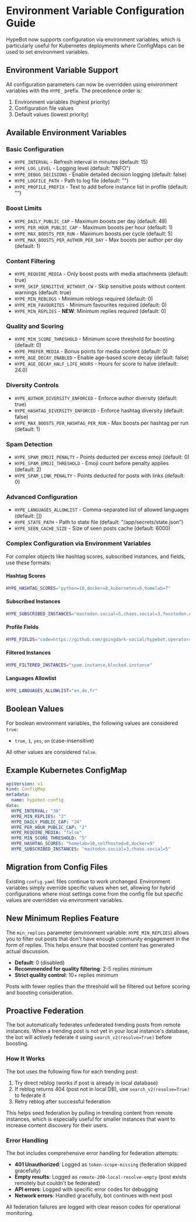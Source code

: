 # Environment Variable Configuration Guide

HypeBot now supports configuration via environment variables, which is particularly useful for Kubernetes deployments where ConfigMaps can be used to set environment variables.

## Environment Variable Support

All configuration parameters can now be overridden using environment variables with the `HYPE_` prefix. The precedence order is:

1. Environment variables (highest priority)
2. Configuration file values 
3. Default values (lowest priority)

## Available Environment Variables

### Basic Configuration
- `HYPE_INTERVAL` - Refresh interval in minutes (default: 15)
- `HYPE_LOG_LEVEL` - Logging level (default: "INFO")
- `HYPE_DEBUG_DECISIONS` - Enable detailed decision logging (default: false)
- `HYPE_LOGFILE_PATH` - Path to log file (default: "")
- `HYPE_PROFILE_PREFIX` - Text to add before instance list in profile (default: "")

### Boost Limits
- `HYPE_DAILY_PUBLIC_CAP` - Maximum boosts per day (default: 48)
- `HYPE_PER_HOUR_PUBLIC_CAP` - Maximum boosts per hour (default: 1)
- `HYPE_MAX_BOOSTS_PER_RUN` - Maximum boosts per cycle (default: 5)
- `HYPE_MAX_BOOSTS_PER_AUTHOR_PER_DAY` - Max boosts per author per day (default: 1)

### Content Filtering
- `HYPE_REQUIRE_MEDIA` - Only boost posts with media attachments (default: true)
- `HYPE_SKIP_SENSITIVE_WITHOUT_CW` - Skip sensitive posts without content warnings (default: true)
- `HYPE_MIN_REBLOGS` - Minimum reblogs required (default: 0)
- `HYPE_MIN_FAVOURITES` - Minimum favourites required (default: 0)
- `HYPE_MIN_REPLIES` - **NEW**: Minimum replies required (default: 0)

### Quality and Scoring
- `HYPE_MIN_SCORE_THRESHOLD` - Minimum score threshold for boosting (default: 0)
- `HYPE_PREFER_MEDIA` - Bonus points for media content (default: 0)
- `HYPE_AGE_DECAY_ENABLED` - Enable age-based score decay (default: false)
- `HYPE_AGE_DECAY_HALF_LIFE_HOURS` - Hours for score to halve (default: 24.0)

### Diversity Controls
- `HYPE_AUTHOR_DIVERSITY_ENFORCED` - Enforce author diversity (default: true)
- `HYPE_HASHTAG_DIVERSITY_ENFORCED` - Enforce hashtag diversity (default: false)
- `HYPE_MAX_BOOSTS_PER_HASHTAG_PER_RUN` - Max boosts per hashtag per run (default: 1)

### Spam Detection
- `HYPE_SPAM_EMOJI_PENALTY` - Points deducted per excess emoji (default: 0)
- `HYPE_SPAM_EMOJI_THRESHOLD` - Emoji count before penalty applies (default: 2)
- `HYPE_SPAM_LINK_PENALTY` - Points deducted for posts with links (default: 0)

### Advanced Configuration
- `HYPE_LANGUAGES_ALLOWLIST` - Comma-separated list of allowed languages (default: [])
- `HYPE_STATE_PATH` - Path to state file (default: "/app/secrets/state.json")
- `HYPE_SEEN_CACHE_SIZE` - Size of seen posts cache (default: 6000)

### Complex Configuration via Environment Variables

For complex objects like hashtag scores, subscribed instances, and fields, use these formats:

#### Hashtag Scores
```bash
HYPE_HASHTAG_SCORES="python=10,docker=8,kubernetes=9,homelab=7"
```

#### Subscribed Instances
```bash
HYPE_SUBSCRIBED_INSTANCES="mastodon.social=5,chaos.social=3,fosstodon.org=5"
```

#### Profile Fields
```bash
HYPE_FIELDS="code=https://github.com/goingdark-social/hypebot,operator=@admin@mastodon.social"
```

#### Filtered Instances
```bash
HYPE_FILTERED_INSTANCES="spam.instance,blocked.instance"
```

#### Languages Allowlist
```bash
HYPE_LANGUAGES_ALLOWLIST="en,de,fr"
```

## Boolean Values

For boolean environment variables, the following values are considered `true`:
- `true`, `1`, `yes`, `on` (case-insensitive)

All other values are considered `false`.

## Example Kubernetes ConfigMap

```yaml
apiVersion: v1
kind: ConfigMap
metadata:
  name: hypebot-config
data:
  HYPE_INTERVAL: "30"
  HYPE_MIN_REPLIES: "2"
  HYPE_DAILY_PUBLIC_CAP: "24"
  HYPE_PER_HOUR_PUBLIC_CAP: "2"
  HYPE_REQUIRE_MEDIA: "false"
  HYPE_MIN_SCORE_THRESHOLD: "5"
  HYPE_HASHTAG_SCORES: "homelab=10,selfhosted=8,docker=9"
  HYPE_SUBSCRIBED_INSTANCES: "mastodon.social=3,chaos.social=5"
```

## Migration from Config Files

Existing `config.yaml` files continue to work unchanged. Environment variables simply override specific values when set, allowing for hybrid configurations where most settings come from the config file but specific values are overridden via environment variables.

## New Minimum Replies Feature

The `min_replies` parameter (environment variable: `HYPE_MIN_REPLIES`) allows you to filter out posts that don't have enough community engagement in the form of replies. This helps ensure that boosted content has generated actual discussion.

- **Default**: 0 (disabled)
- **Recommended for quality filtering**: 2-5 replies minimum
- **Strict quality control**: 10+ replies minimum

Posts with fewer replies than the threshold will be filtered out before scoring and boosting consideration.

## Proactive Federation

The bot automatically federates unfederated trending posts from remote instances. When a trending post is not yet in your local instance's database, the bot will actively federate it using `search_v2(resolve=True)` before boosting.

### How It Works

The bot uses the following flow for each trending post:
1. Try direct reblog (works if post is already in local database)
2. If reblog returns 404 (post not in local DB), use `search_v2(resolve=True)` to federate it
3. Retry reblog after successful federation

This helps seed federation by pulling in trending content from remote instances, which is especially useful for smaller instances that want to increase content discovery for their users.

### Error Handling

The bot includes comprehensive error handling for federation attempts:
- **401 Unauthorized**: Logged as `token-scope-missing` (federation skipped gracefully)
- **Empty results**: Logged as `remote-200-local-resolve-empty` (post exists remotely but couldn't be federated)
- **API errors**: Logged with specific error codes for debugging
- **Network errors**: Handled gracefully, bot continues with next post

All federation failures are logged with clear reason codes for operational monitoring.